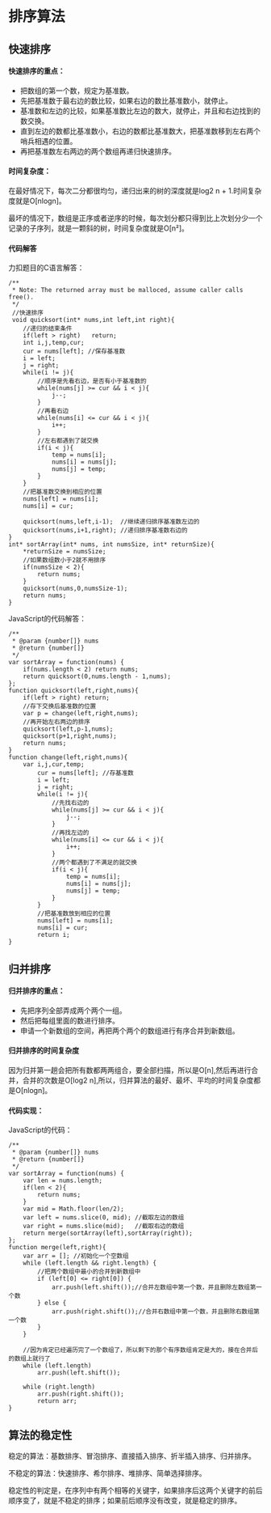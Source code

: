 # 排序算法

## 快速排序

#### 快速排序的重点：

- 把数组的第一个数，规定为基准数。
- 先把基准数于最右边的数比较，如果右边的数比基准数小，就停止。
- 基准数和左边的比较，如果基准数比左边的数大，就停止，并且和右边找到的数交换。
- 直到左边的数都比基准数小，右边的数都比基准数大，把基准数移到左右两个哨兵相遇的位置。
- 再把基准数左右两边的两个数组再递归快速排序。

#### 时间复杂度：

在最好情况下，每次二分都很均匀，递归出来的树的深度就是log2 n + 1.时间复杂度就是O[nlogn]。

最坏的情况下，数组是正序或者逆序的时候，每次划分都只得到比上次划分少一个记录的子序列，就是一颗斜的树，时间复杂度就是O[n²]。

#### 代码解答

力扣题目的C语言解答：

```
/**
 * Note: The returned array must be malloced, assume caller calls free().
 */
 //快速排序
 void quicksort(int* nums,int left,int right){
    //递归的结束条件
    if(left > right)   return;
    int i,j,temp,cur;
    cur = nums[left]; //保存基准数
    i = left;
    j = right;
    while(i != j){
        //顺序是先看右边，是否有小于基准数的
        while(nums[j] >= cur && i < j){
            j--;
        }
        //再看右边
        while(nums[i] <= cur && i < j){
            i++;
        }
        //左右都遇到了就交换
        if(i < j){
            temp = nums[i];
            nums[i] = nums[j];
            nums[j] = temp;
        }
    }
    //把基准数交换到相应的位置
    nums[left] = nums[i];
    nums[i] = cur;

    quicksort(nums,left,i-1);  //继续递归排序基准数左边的
    quicksort(nums,i+1,right); //递归排序基准数右边的
}
int* sortArray(int* nums, int numsSize, int* returnSize){
    *returnSize = numsSize;
    //如果数组数小于2就不用排序
    if(numsSize < 2){
        return nums;
    }
    quicksort(nums,0,numsSize-1);
    return nums;
}

```

JavaScript的代码解答：

```
/**
 * @param {number[]} nums
 * @return {number[]}
 */
var sortArray = function(nums) {
    if(nums.length < 2) return nums;
    return quicksort(0,nums.length - 1,nums);
};
function quicksort(left,right,nums){
    if(left > right) return;
    //存下交换后基准数的位置
    var p = change(left,right,nums);
    //再开始左右两边的排序
    quicksort(left,p-1,nums);
    quicksort(p+1,right,nums);
    return nums;
}
function change(left,right,nums){
    var i,j,cur,temp;
        cur = nums[left]; //存基准数
        i = left;
        j = right;
        while(i != j){
            //先找右边的
            while(nums[j] >= cur && i < j){
                j--;
            }
            //再找左边的
            while(nums[i] <= cur && i < j){
                i++;
            }
            //两个都遇到了不满足的就交换
            if(i < j){
                temp = nums[i];
                nums[i] = nums[j];
                nums[j] = temp;
            }
        }
        //把基准数放到相应的位置
        nums[left] = nums[i];
        nums[i] = cur;
        return i;
}
```

## 归并排序

#### 归并排序的重点：

- 先把序列全部弄成两个两个一组。
- 然后把每组里面的数进行排序。
- 申请一个新数组的空间，再把两个两个的数组进行有序合并到新数组。

#### 归并排序的时间复杂度

因为归并第一趟会把所有数都两两组合，要全部扫描，所以是O[n],然后再进行合并，合并的次数是O[log2 n],所以，归并算法的最好、最坏、平均的时间复杂度都是O[nlogn]。

#### 代码实现：

JavaScript的代码：

```
/**
 * @param {number[]} nums
 * @return {number[]}
 */
var sortArray = function(nums) {
    var len = nums.length;
    if(len < 2){
        return nums;
    }
    var mid = Math.floor(len/2);
    var left = nums.slice(0, mid); //截取左边的数组
    var right = nums.slice(mid);   //截取右边的数组
    return merge(sortArray(left),sortArray(right));
};
function merge(left,right){
    var arr = []; //初始化一个空数组
    while (left.length && right.length) {
        //把两个数组中最小的合并到新数组中
        if (left[0] <= right[0]) {
            arr.push(left.shift());//合并左数组中第一个数，并且删除左数组第一个数
        } else {
            arr.push(right.shift());//合并右数组中第一个数，并且删除右数组第一个数
        }
    }
    
    //因为肯定已经遍历完了一个数组了，所以剩下的那个有序数组肯定是大的，接在合并后的数组上就行了
    while (left.length)
        arr.push(left.shift());

    while (right.length)
        arr.push(right.shift());
        return arr;
}
```

## 算法的稳定性

稳定的算法：基数排序、冒泡排序、直接插入排序、折半插入排序、归并排序。

不稳定的算法：快速排序、希尔排序、堆排序、简单选择排序。

稳定性的判定是，在序列中有两个相等的关键字，如果排序后这两个关键字的前后顺序变了，就是不稳定的排序；如果前后顺序没有改变，就是稳定的排序。

